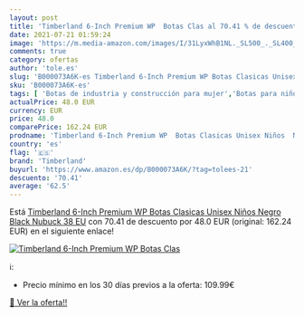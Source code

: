 ```yaml
---
layout: post
title: 'Timberland 6-Inch Premium WP  Botas Clas al 70.41 % de descuento'
date: 2021-07-21 01:59:24
image: 'https://m.media-amazon.com/images/I/31LyxWhB1NL._SL500_._SL400_.jpg'
comments: true
category: ofertas
author: 'tole.es'
slug: 'B000073A6K-es Timberland 6-Inch Premium WP Botas Clasicas Unisex Niños...'
sku: 'B000073A6K-es'
tags: [ 'Botas de industria y construcción para mujer','Botas para niño','Calzado de industria y construcción para mujer','Calzado de trabajo para mujer','Zapatos','Zapatos para mujer','Zapatos para niños pequeños','Zapatos y complementos','timberland', ]
actualPrice: 48.0 EUR
currency: EUR
price: 48.0
comparePrice: 162.24 EUR
prodname: 'Timberland 6-Inch Premium WP  Botas Clasicas Unisex Niños  Negro  Black Nubuck   38 EU'
country: 'es'
flag: '🇪🇸'
brand: 'Timberland'
buyurl: 'https://www.amazon.es/dp/B000073A6K/?tag=tolees-21'
descuento: '70.41'
average: '62.5'
---
```


Está [Timberland 6-Inch Premium WP  Botas Clasicas Unisex Niños  Negro  Black Nubuck   38 EU](https://www.amazon.es/dp/B000073A6K/?tag=tolees-21) con 70.41 de descuento por 48.0 EUR (original: 162.24 EUR) en el siguiente enlace!

[![Timberland 6-Inch Premium WP  Botas Clas](https://m.media-amazon.com/images/I/31LyxWhB1NL._SL500_._SL400_.jpg)](https://www.amazon.es/dp/B000073A6K/?tag=tolees-21)

ℹ️:

- Precio mínimo en los 30 días previos a la oferta: 109.99€

[🛒 Ver la oferta!!](https://www.amazon.es/dp/B000073A6K/?tag=tolees-21)
